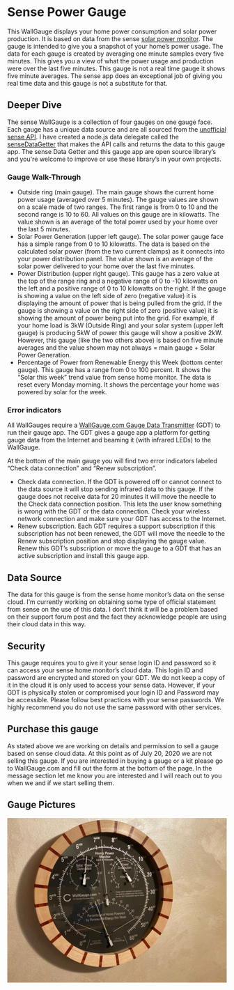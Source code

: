 # Sense Power Gauge

This WallGauge displays your home power consumption and solar power production.  It is based on data from the sense [solar power monitor](https://sense.com/solar/).  The gauge is intended to give you a snapshot of your home’s power usage.  The data for each gauge is created by averaging one minute samples every five minutes.  This gives you a view of what the power usage and production were over the last five minutes.  This gauge is not a real time gauge it shows five minute averages.  The sense app does an exceptional job of giving you real time data and this gauge is not a substitute for that.

## Deeper Dive

The sense WallGauge is a collection of four gauges on one gauge face.  Each gauge has a unique data source and are all sourced from the [unofficial sense API](https://community.sense.com/t/official-api/2848).  I have created a node.js data delegate called the [senseDataGetter](https://github.com/WallGauge-GaugeApps/senseDataGetter) that makes the API calls and returns the data to this gauge app. The sense Data Getter and this gauge app are open source library’s and you're welcome to improve or use these library’s in your own projects.

### Gauge Walk-Through

- Outside ring (main gauge). The main gauge shows the current home power usage (averaged over 5 minutes).  The gauge values are shown on a scale made of two ranges.  The first range is from 0 to 10 and the second range is 10 to 60.  All values on this gauge are in kilowatts.  The value shown is an average of the total power used by your home over the last 5 minutes.
- Solar Power Generation (upper left gauge). The solar power gauge face has a simple range from 0 to 10 kilowatts. The data is based on the calculated solar power (from the two current clamps) as it connects into your power distribution panel.  The value shown is an average of the solar power delivered to your home over the last five minutes. 
- Power Distribution (upper right gauge). This gauge has a zero value at the top of the range ring and a negative range of 0 to -10 kilowatts on the left and a positive range of 0 to 10 kilowatts on the right.  If the gauge is showing a value on the left side of zero (negative value) it is displaying the amount of power that is being pulled from the grid.  If the gauge is showing a value on the right side of zero (positive value) it is showing the amount of power being put into the grid.  For example, if your home load is 3kW (Outside Ring) and your solar system (upper left gauge) is producing 5kW of power this gauge will show a positive 2kW.  However, this gauge (like the two others above) is based on five minute averages and the value shown may not always = main gauge + Solar Power Generation.
- Percentage of Power from Renewable Energy this Week (bottom center gauge). This gauge has a range from 0 to 100 percent.  It shows the “Solar this week” trend value from sense home monitor.  The data is reset every Monday morning.  It shows the percentage your home was powered by solar for the week.  

### Error indicators

All WallGauges require a [WallGauge.com Gauge Data Transmitter](https://www.wallgauge.com/) (GDT) to run their gauge app. The GDT gives a gauge app a platform for getting gauge data from the Internet and beaming it (with infrared LEDs) to the WallGauge.  

At the bottom of the main gauge you will find two error indicators labeled “Check data connection” and “Renew subscription”.

- Check data connection. If the GDT is powered off or cannot connect to the data source it will stop sending infrared data to this gauge.  If the gauge does not receive data for 20 minutes it will move the needle to the Check data connection position.  This lets the user know something is wrong with the GDT or the data connection.   Check your wireless network connection and make sure your GDT has access to the Internet.
- Renew subscription. Each GDT requires a support subscription if this subscription has not been renewed, the GDT will move the needle to the Renew subscription position and stop displaying the gauge value.  Renew this GDT’s subscription or move the gauge to a GDT that has an active subscription and install this gauge app.

## Data Source

The data for this gauge is from the sense home monitor’s data on the sense cloud.  I’m currently working on obtaining some type of official statement from sense on the use of this data.  I don’t think it will be a problem based on their support forum post and the fact they acknowledge people are using their cloud data in this way.

## Security

This gauge requires you to give it your sense login ID and password so it can access your sense home monitor’s cloud data.  This login ID and password are encrypted and stored on your GDT.  We do not keep a copy of it in the cloud it is only used to access your sense data.  However, if your GDT is physically stolen or compromised your login ID and Password may be accessible.  Please follow best practices with your sense passwords.  We highly recommend you do not use the same password with other services.

## Purchase this gauge

As stated above we are working on details and permission to sell a gauge based on sense cloud data.  At this point as of July 20, 2020 we are not selling this gauge.   If you are interested in buying a gauge or a kit please go to WallGauge.com and fill out the form at the bottom of the page.  In the message section let me know you are interested and I will reach out to you when we and if we start selling them.

## Gauge Pictures

![pic](./pics/sensePowerGauge.jpg)